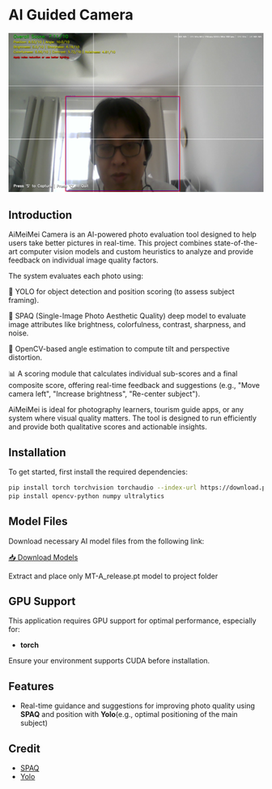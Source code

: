 # AI Guided Camera

![AI Guided Camera Screenshot](image.png)

## Introduction
AiMeiMei Camera is an AI-powered photo evaluation tool designed to help users take better pictures in real-time. This project combines state-of-the-art computer vision models and custom heuristics to analyze and provide feedback on individual image quality factors.

The system evaluates each photo using:

📐 YOLO for object detection and position scoring (to assess subject framing).

🧠 SPAQ (Single-Image Photo Aesthetic Quality) deep model to evaluate image attributes like brightness, colorfulness, contrast, sharpness, and noise.

🔄 OpenCV-based angle estimation to compute tilt and perspective distortion.

📊 A scoring module that calculates individual sub-scores and a final composite score, offering real-time feedback and suggestions (e.g., "Move camera left", "Increase brightness", "Re-center subject").

AiMeiMei is ideal for photography learners, tourism guide apps, or any system where visual quality matters. The tool is designed to run efficiently and provide both qualitative scores and actionable insights.

## Installation

To get started, first install the required dependencies:

```bash
pip install torch torchvision torchaudio --index-url https://download.pytorch.org/whl/cu126
pip install opencv-python numpy ultralytics 
```

## Model Files
Download necessary AI model files from the following link:

[📥 Download Models](https://drive.google.com/file/d/1FO4ATC3l8Nfq-KXi0yXQfv8IAKvFJpX9/view?usp=sharing)

Extract and place only MT-A_release.pt model to project folder

## GPU Support
This application requires GPU support for optimal performance, especially for:
- **torch**

Ensure your environment supports CUDA before installation.

## Features
- Real-time guidance and suggestions for improving photo quality using **SPAQ** and position with **Yolo**(e.g., optimal positioning of the main subject) 

## Credit
- [SPAQ](https://github.com/h4nwei/SPAQ)
- [Yolo](https://github.com/ultralytics/ultralytics)






